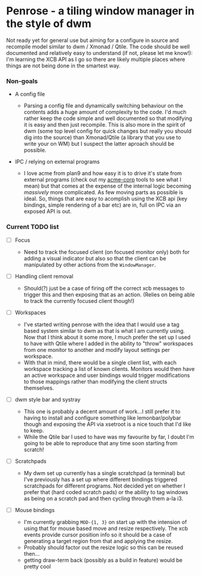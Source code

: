 Penrose - a tiling window manager in the style of dwm
=====================================================

Not ready yet for general use but aiming for a configure in source and recompile
model similar to dwm / Xmonad / Qtile. The code should be well documented and
relatively easy to understand (if not, please let me know!): I'm learning the
XCB API as I go so there are likely multiple places where things are not being
done in the smartest way.

### Non-goals
- A config file
  - Parsing a config file and dynamically switching behaviour on the contents
  adds a huge amount of complexity to the code. I'd much rather keep the code
  simple and well documented so that modifying it is easy and then just
  recompile. This is also more in the spirit of dwm (some top level config for
  quick changes but really you should dig into the source) than Xmonad/Qtile (a
  library that you use to write your on WM) but I suspect the latter aproach
  should be possible.

- IPC / relying on external programs
  - I love acme from plan9 and how easy it is to drive it's state from external
  programs (check out my [acme-corp](https://github.com/sminez/acme-corp) tools
  to see what I mean) but that comes at the expense of the internal logic
  becoming _massively_ more complicated. As few moving parts as possible is
  ideal. So, things that are easy to acomplish using the XCB api (key bindings,
  simple rendering of a bar etc) are in, full on IPC via an exposed API is out.


### Current TODO list
- [ ] Focus
  - Need to track the focused client (on focused monitor only) both for adding a
  visual indicator but also so that the client can be manipulated by other
  actions from the `WindowManager`.

- [ ] Handling client removal
  - Should(?) just be a case of firing off the correct xcb messages to trigger
  this and then exposing that as an action. (Relies on being able to track the
  currently focused client though!)

- [ ] Workspaces
  - I've started writing penrose with the idea that I would use a tag based
  system similar to dwm as that is what I am currently using. Now that I think
  about it some more, I much prefer the set up I used to have with Qtile where I
  added in the ability to "throw" workspaces from one monitor to another and
  modify layout settings per workspace.
  - With that in mind, there would be a single client list, with each workspace
  tracking a list of known clients. Monitors would then have an active workspace
  and user bindings would trigger modifications to those mappings rather than
  modifying the client structs themselves.

- [ ] dwm style bar and systray
  - This one is probably a decent amount of work...I still prefer it to having
  to install and configure something like lemonbar/polybar though and exposing
  the API via xsetroot is a nice touch that I'd like to keep.
  - While the Qtile bar I used to have was my favourite by far, I doubt I'm
  going to be able to reproduce that any time soon starting from scratch!

- [ ] Scratchpads
  - My dwm set up currently has a single scratchpad (a terminal) but I've
  previously has a set up where different bindings triggered scratchpads for
  different programs. Not decided yet on whether I prefer that (hard coded
  scratch pads) or the ability to tag windows as being on a scratch pad and then
  cycling through them a-la i3.

- [ ] Mouse bindings
  - I'm currently grabbing `MOD-{1, 3}` on start up with the intension of using
  that for mouse based move and resize respectively. The xcb events provide
  cursor position info so it should be a case of generating a target region from
  that and applying the resize.
  - Probably should factor out the resize logic so this can be reused then...
  - getting draw-term back (possibly as a build in feature) would be pretty cool
